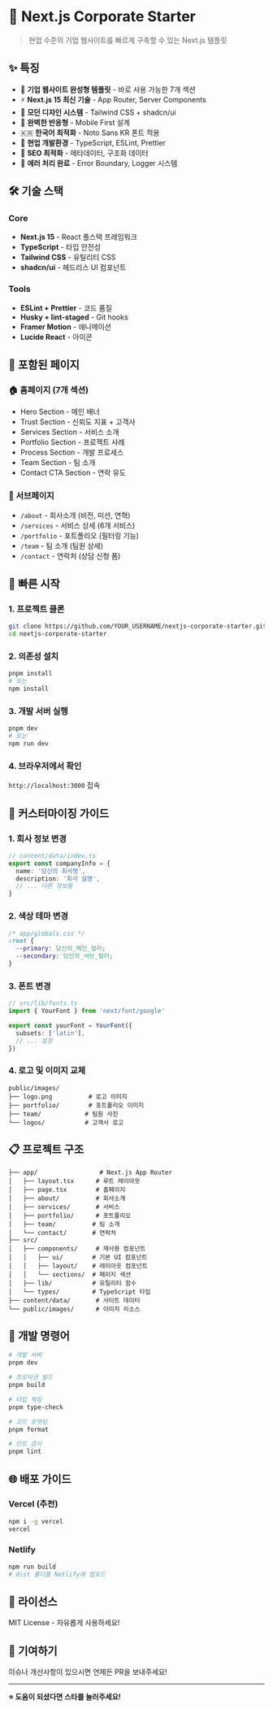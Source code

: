 # 🚀 Next.js Corporate Starter

> 현업 수준의 기업 웹사이트를 빠르게 구축할 수 있는 Next.js 템플릿

## ✨ 특징

- 🏢 **기업 웹사이트 완성형 템플릿** - 바로 사용 가능한 7개 섹션
- ⚡ **Next.js 15 최신 기술** - App Router, Server Components
- 🎨 **모던 디자인 시스템** - Tailwind CSS + shadcn/ui
- 📱 **완벽한 반응형** - Mobile First 설계
- 🇰🇷 **한국어 최적화** - Noto Sans KR 폰트 적용
- 🔧 **현업 개발환경** - TypeScript, ESLint, Prettier
- 🎯 **SEO 최적화** - 메타데이터, 구조화 데이터
- 🚨 **에러 처리 완료** - Error Boundary, Logger 시스템

## 🛠️ 기술 스택

### Core

- **Next.js 15** - React 풀스택 프레임워크
- **TypeScript** - 타입 안전성
- **Tailwind CSS** - 유틸리티 CSS
- **shadcn/ui** - 헤드리스 UI 컴포넌트

### Tools

- **ESLint + Prettier** - 코드 품질
- **Husky + lint-staged** - Git hooks
- **Framer Motion** - 애니메이션
- **Lucide React** - 아이콘

## 📁 포함된 페이지

### 🏠 홈페이지 (7개 섹션)

- Hero Section - 메인 배너
- Trust Section - 신뢰도 지표 + 고객사
- Services Section - 서비스 소개
- Portfolio Section - 프로젝트 사례
- Process Section - 개발 프로세스
- Team Section - 팀 소개
- Contact CTA Section - 연락 유도

### 📄 서브페이지

- `/about` - 회사소개 (비전, 미션, 연혁)
- `/services` - 서비스 상세 (6개 서비스)
- `/portfolio` - 포트폴리오 (필터링 기능)
- `/team` - 팀 소개 (팀원 상세)
- `/contact` - 연락처 (상담 신청 폼)

## 🚀 빠른 시작

### 1. 프로젝트 클론

```bash
git clone https://github.com/YOUR_USERNAME/nextjs-corporate-starter.git
cd nextjs-corporate-starter
```

### 2. 의존성 설치

```bash
pnpm install
# 또는
npm install
```

### 3. 개발 서버 실행

```bash
pnpm dev
# 또는
npm run dev
```

### 4. 브라우저에서 확인

`http://localhost:3000` 접속

## 🎨 커스터마이징 가이드

### 1. 회사 정보 변경

```typescript
// content/data/index.ts
export const companyInfo = {
  name: '당신의 회사명',
  description: '회사 설명',
  // ... 다른 정보들
}
```

### 2. 색상 테마 변경

```css
/* app/globals.css */
:root {
  --primary: 당신의_메인_컬러;
  --secondary: 당신의_서브_컬러;
}
```

### 3. 폰트 변경

```typescript
// src/lib/fonts.ts
import { YourFont } from 'next/font/google'

export const yourFont = YourFont({
  subsets: ['latin'],
  // ... 설정
})
```

### 4. 로고 및 이미지 교체

```
public/images/
├── logo.png          # 로고 이미지
├── portfolio/        # 포트폴리오 이미지
├── team/            # 팀원 사진
└── logos/           # 고객사 로고
```

## 📋 프로젝트 구조

```
├── app/                 # Next.js App Router
│   ├── layout.tsx      # 루트 레이아웃
│   ├── page.tsx        # 홈페이지
│   ├── about/          # 회사소개
│   ├── services/       # 서비스
│   ├── portfolio/      # 포트폴리오
│   ├── team/          # 팀 소개
│   └── contact/       # 연락처
├── src/
│   ├── components/     # 재사용 컴포넌트
│   │   ├── ui/        # 기본 UI 컴포넌트
│   │   ├── layout/    # 레이아웃 컴포넌트
│   │   └── sections/  # 페이지 섹션
│   ├── lib/           # 유틸리티 함수
│   └── types/         # TypeScript 타입
├── content/data/       # 사이트 데이터
└── public/images/      # 이미지 리소스
```

## 🔧 개발 명령어

```bash
# 개발 서버
pnpm dev

# 프로덕션 빌드
pnpm build

# 타입 체킹
pnpm type-check

# 코드 포맷팅
pnpm format

# 린트 검사
pnpm lint
```

## 🌐 배포 가이드

### Vercel (추천)

```bash
npm i -g vercel
vercel
```

### Netlify

```bash
npm run build
# dist 폴더를 Netlify에 업로드
```

## 📝 라이선스

MIT License - 자유롭게 사용하세요!

## 🤝 기여하기

이슈나 개선사항이 있으시면 언제든 PR을 보내주세요!

---

**⭐ 도움이 되셨다면 스타를 눌러주세요!**
